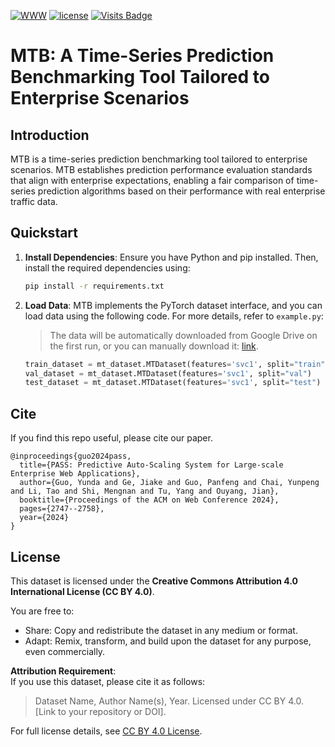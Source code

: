 [![WWW](https://img.shields.io/badge/WWW'24-PASS-orange)](https://arxiv.org/pdf/2403.20150.pdf) [![license](https://img.shields.io/github/license/AgentGuo/MTB.svg)](https://img.shields.io/github/license/AgentGuo/MTB.svg) [![Visits Badge](https://badges.pufler.dev/visits/AgentGuo/MTB)](https://badges.pufler.dev/visits/AgentGuo/MTB)

# MTB: A Time-Series Prediction Benchmarking Tool Tailored to Enterprise Scenarios

## Introduction

MTB is a time-series prediction benchmarking
tool tailored to enterprise scenarios. MTB establishes prediction performance evaluation standards that align with enterprise expectations, enabling a fair comparison of time-series prediction algorithms based on their performance with real enterprise traffic data.

## Quickstart

1. **Install Dependencies**: Ensure you have Python and pip installed. Then, install the required dependencies using:
    ```bash
    pip install -r requirements.txt
    ```

2. **Load Data**: MTB implements the PyTorch dataset interface, and you can load data using the following code. For more details, refer to `example.py`:
    > The data will be automatically downloaded from Google Drive on the first run, or you can manually download it: [link](https://drive.google.com/drive/folders/1hn4jsjJQmZMAPJV3MKMi5tL5ey_9Spq5?usp=sharing).

    ```python
    train_dataset = mt_dataset.MTDataset(features='svc1', split="train")
    val_dataset = mt_dataset.MTDataset(features='svc1', split="val")
    test_dataset = mt_dataset.MTDataset(features='svc1', split="test")
    ```

## Cite

If you find this repo useful, please cite our paper.
```
@inproceedings{guo2024pass,
  title={PASS: Predictive Auto-Scaling System for Large-scale Enterprise Web Applications},
  author={Guo, Yunda and Ge, Jiake and Guo, Panfeng and Chai, Yunpeng and Li, Tao and Shi, Mengnan and Tu, Yang and Ouyang, Jian},
  booktitle={Proceedings of the ACM on Web Conference 2024},
  pages={2747--2758},
  year={2024}
}
```

## License

This dataset is licensed under the **Creative Commons Attribution 4.0 International License (CC BY 4.0)**.

You are free to:
- Share: Copy and redistribute the dataset in any medium or format.
- Adapt: Remix, transform, and build upon the dataset for any purpose, even commercially.

**Attribution Requirement**:  
If you use this dataset, please cite it as follows:

> Dataset Name, Author Name(s), Year. Licensed under CC BY 4.0. [Link to your repository or DOI].

For full license details, see [CC BY 4.0 License](https://creativecommons.org/licenses/by/4.0/).